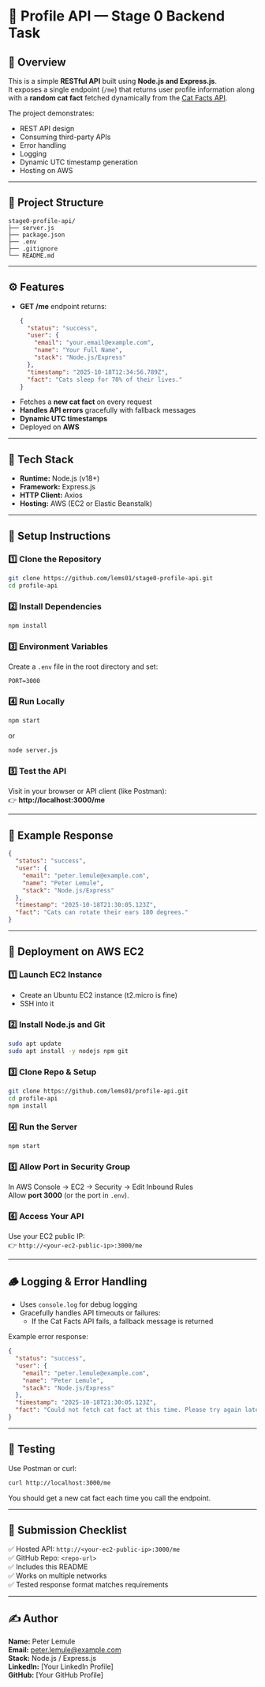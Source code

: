 # 🚀 Profile API — Stage 0 Backend Task

## 📖 Overview
This is a simple **RESTful API** built using **Node.js and Express.js**.  
It exposes a single endpoint (`/me`) that returns user profile information along with a **random cat fact** fetched dynamically from the [Cat Facts API](https://catfact.ninja/fact).

The project demonstrates:
- REST API design
- Consuming third-party APIs
- Error handling
- Logging
- Dynamic UTC timestamp generation
- Hosting on AWS

---

## 📂 Project Structure
``` 
stage0-profile-api/
├── server.js
├── package.json
├── .env
├── .gitignore
└── README.md
```

---

## ⚙️ Features
- **GET /me** endpoint returns:
  ```json
  {
    "status": "success",
    "user": {
      "email": "your.email@example.com",
      "name": "Your Full Name",
      "stack": "Node.js/Express"
    },
    "timestamp": "2025-10-18T12:34:56.789Z",
    "fact": "Cats sleep for 70% of their lives."
  }
  ```
- Fetches a **new cat fact** on every request  
- **Handles API errors** gracefully with fallback messages  
- **Dynamic UTC timestamps**  
- Deployed on **AWS**

---

## 🧰 Tech Stack
- **Runtime:** Node.js (v18+)
- **Framework:** Express.js
- **HTTP Client:** Axios
- **Hosting:** AWS (EC2 or Elastic Beanstalk)

---

## 🔧 Setup Instructions

### 1️⃣ Clone the Repository
```bash
git clone https://github.com/lems01/stage0-profile-api.git
cd profile-api
```

### 2️⃣ Install Dependencies
```bash
npm install
```

### 3️⃣ Environment Variables
Create a `.env` file in the root directory and set:
```
PORT=3000
```

### 4️⃣ Run Locally
```bash
npm start
```
or
```bash
node server.js
```

### 5️⃣ Test the API
Visit in your browser or API client (like Postman):  
👉 **http://localhost:3000/me**

---

## 🐾 Example Response
```json
{
  "status": "success",
  "user": {
    "email": "peter.lemule@example.com",
    "name": "Peter Lemule",
    "stack": "Node.js/Express"
  },
  "timestamp": "2025-10-18T21:30:05.123Z",
  "fact": "Cats can rotate their ears 180 degrees."
}
```

---

## 🧱 Deployment on AWS EC2

### 1️⃣ Launch EC2 Instance
- Create an Ubuntu EC2 instance (t2.micro is fine)
- SSH into it

### 2️⃣ Install Node.js and Git
```bash
sudo apt update
sudo apt install -y nodejs npm git
```

### 3️⃣ Clone Repo & Setup
```bash
git clone https://github.com/lems01/profile-api.git
cd profile-api
npm install
```

### 4️⃣ Run the Server
```bash
npm start
```

### 5️⃣ Allow Port in Security Group
In AWS Console → EC2 → Security → Edit Inbound Rules  
Allow **port 3000** (or the port in `.env`).

### 6️⃣ Access Your API
Use your EC2 public IP:  
👉 `http://<your-ec2-public-ip>:3000/me`

---

## 🪵 Logging & Error Handling
- Uses `console.log` for debug logging  
- Gracefully handles API timeouts or failures:
  - If the Cat Facts API fails, a fallback message is returned

Example error response:
```json
{
  "status": "success",
  "user": {
    "email": "peter.lemule@example.com",
    "name": "Peter Lemule",
    "stack": "Node.js/Express"
  },
  "timestamp": "2025-10-18T21:30:05.123Z",
  "fact": "Could not fetch cat fact at this time. Please try again later."
}
```

---

## 🧪 Testing
Use Postman or curl:
```bash
curl http://localhost:3000/me
```
You should get a new cat fact each time you call the endpoint.

---

## 🧾 Submission Checklist
✅ Hosted API: `http://<your-ec2-public-ip>:3000/me`  
✅ GitHub Repo: `<repo-url>`  
✅ Includes this README  
✅ Works on multiple networks  
✅ Tested response format matches requirements

---

## ✍️ Author
**Name:** Peter Lemule  
**Email:** peter.lemule@example.com  
**Stack:** Node.js / Express.js  
**LinkedIn:** [Your LinkedIn Profile]  
**GitHub:** [Your GitHub Profile]


